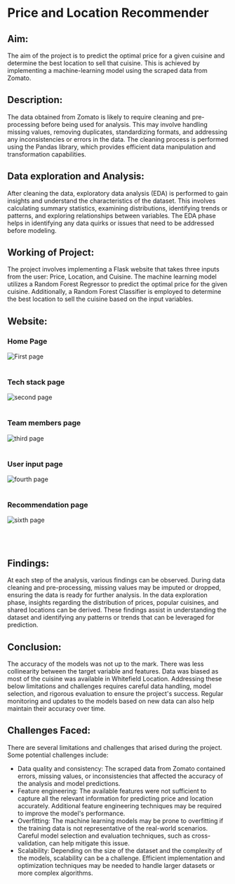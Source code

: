 # Price and Location Recommender

## Aim:
The aim of the project is to predict the optimal price for a given cuisine and determine the best location to sell that cuisine. This is achieved by implementing a machine-learning model using the scraped data from Zomato.
<br>
## Description:
The data obtained from Zomato is likely to require cleaning and pre-processing before being used for analysis. This may involve handling missing values, removing duplicates, standardizing formats, and addressing any inconsistencies or errors in the data. The cleaning process is performed using the Pandas library, which provides efficient data manipulation and transformation capabilities.
<br>

## Data exploration and Analysis:
After cleaning the data, exploratory data analysis (EDA) is performed to gain insights and understand the characteristics of the dataset. This involves calculating summary statistics, examining distributions, identifying trends or patterns, and exploring relationships between variables. The EDA phase helps in identifying any data quirks or issues that need to be addressed before modeling.
<br>

## Working of Project:
The project involves implementing a Flask website that takes three inputs from the user: Price, Location, and Cuisine. The machine learning model utilizes a Random Forest Regressor to predict the optimal price for the given cuisine. Additionally, a Random Forest Classifier is employed to determine the best location to sell the cuisine based on the input variables.
<br>

## Website:
### Home Page
![First page](https://github.com/Yogesh-Nayak/Restaurant-price-and-location-recommender/assets/79314126/a4475063-b9ce-49d1-9aa1-64a7d60e00d8)
<br><br>

### Tech stack page
![second page](https://github.com/Yogesh-Nayak/Restaurant-price-and-location-recommender/assets/79314126/21299cdc-b074-43d9-8824-f76fd6a8b342)
<br><br>

### Team members page
![third page](https://github.com/Yogesh-Nayak/Restaurant-price-and-location-recommender/assets/79314126/0cf3f56d-d28e-4aec-b662-d879f92ac02f)
<br><br>

### User input page
![fourth page](https://github.com/Yogesh-Nayak/Restaurant-price-and-location-recommender/assets/79314126/5877dd40-8772-41dd-9a82-d7ba2b1f7bab)
<br><br>

### Recommendation page
![sixth page](https://github.com/Yogesh-Nayak/Restaurant-price-and-location-recommender/assets/79314126/8e17e3ba-02d3-413b-b687-fa9ea49658ba)


<br><br>

## Findings:
At each step of the analysis, various findings can be observed. During data cleaning and pre-processing, missing values may be imputed or dropped, ensuring the data is ready for further analysis. In the data exploration phase, insights regarding the distribution of prices, popular cuisines, and shared locations can be derived. These findings assist in understanding the dataset and identifying any patterns or trends that can be leveraged for prediction.
<br>

## Conclusion:
The accuracy of the models was not up to the mark. There was less collinearity between the target variable and features. Data was biased as most of the cuisine was available in Whitefield Location. 
Addressing these below limitations and challenges requires careful data handling, model selection, and rigorous evaluation to ensure the project's success. Regular monitoring and updates to the models based on new data can also help maintain their accuracy over time.
<br>

## Challenges Faced:
There are several limitations and challenges that arised during the project. Some potential challenges include:

- Data quality and consistency: The scraped data from Zomato contained errors, missing values, or inconsistencies that affected the accuracy of the analysis and model predictions.
- Feature engineering: The available features were not sufficient to capture all the relevant information for predicting price and location accurately. Additional feature engineering techniques may be required to improve the model's performance.
- Overfitting: The machine learning models may be prone to overfitting if the training data is not representative of the real-world scenarios. Careful model selection and evaluation techniques, such as cross-validation, can help mitigate this issue.
- Scalability: Depending on the size of the dataset and the complexity of the models, scalability can be a challenge. Efficient implementation and optimization techniques may be needed to handle larger datasets or more complex algorithms.






